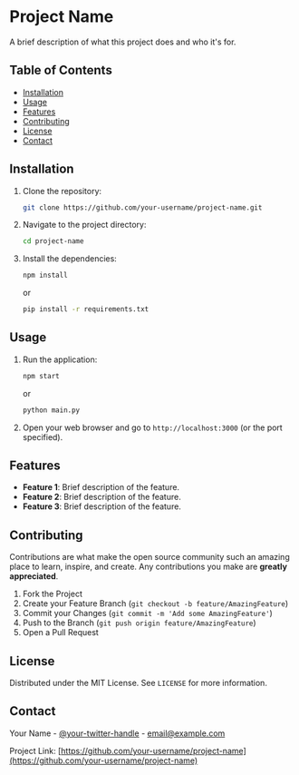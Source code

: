 # Project Name

A brief description of what this project does and who it's for.

## Table of Contents

- [Installation](#installation)
- [Usage](#usage)
- [Features](#features)
- [Contributing](#contributing)
- [License](#license)
- [Contact](#contact)

## Installation

1. Clone the repository:
    ```sh
    git clone https://github.com/your-username/project-name.git
    ```
2. Navigate to the project directory:
    ```sh
    cd project-name
    ```
3. Install the dependencies:
    ```sh
    npm install
    ```
    or
    ```sh
    pip install -r requirements.txt
    ```

## Usage

1. Run the application:
    ```sh
    npm start
    ```
    or
    ```sh
    python main.py
    ```
2. Open your web browser and go to `http://localhost:3000` (or the port specified).

## Features

- **Feature 1**: Brief description of the feature.
- **Feature 2**: Brief description of the feature.
- **Feature 3**: Brief description of the feature.

## Contributing

Contributions are what make the open source community such an amazing place to learn, inspire, and create. Any contributions you make are **greatly appreciated**.

1. Fork the Project
2. Create your Feature Branch (`git checkout -b feature/AmazingFeature`)
3. Commit your Changes (`git commit -m 'Add some AmazingFeature'`)
4. Push to the Branch (`git push origin feature/AmazingFeature`)
5. Open a Pull Request

## License

Distributed under the MIT License. See `LICENSE` for more information.

## Contact

Your Name - [@your-twitter-handle](https://twitter.com/your-twitter-handle) - email@example.com

Project Link: [https://github.com/your-username/project-name](https://github.com/your-username/project-name)
